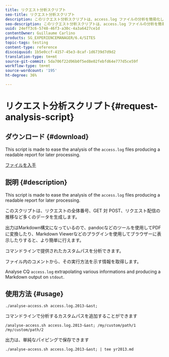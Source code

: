 ```yaml
---
title: リクエスト分析スクリプト
seo-title: リクエスト分析スクリプト
description: このリクエスト分析スクリプトは、access.log ファイルの分析を簡易化し、後の処理で役立つようにわかりやすいレポートを生成します。
seo-description: このリクエスト分析スクリプトは、access.log ファイルの分析を簡易化し、後の処理で役立つようにわかりやすいレポートを生成します。
uuid: 24eff3c6-5748-46f3-a30c-4a3a6427ce1d
contentOwner: Guillaume Carlino
products: SG_EXPERIENCEMANAGER/6.4/SITES
topic-tags: testing
content-type: reference
discoiquuid: 1b5e0ccf-4157-45e3-8caf-1d6739d7d9d2
translation-type: tm+mt
source-git-commit: 5da706f22d96b0f5ed8e02febfd64e777d5ce59f
workflow-type: tm+mt
source-wordcount: '195'
ht-degree: 36%

---
```



# リクエスト分析スクリプト{#request-analysis-script}

## ダウンロード {#download}

This script is made to ease the analysis of the `access.log` files producing a readable report for later processing.

[ファイルを入手](assets/analyse-access.sh)

## 説明 {#description}

This script is made to ease the analysis of the `access.log` files producing a readable report for later processing.

このスクリプトは、リクエストの全体番号、GET 対 POST、リクエスト配信の推移など多くのデータを生成します。

出力はMarkdown構文になっているので、pandocなどのツールを使用してPDFに変換したり、Markdown Viewerなどのプラグインを使用してブラウザーに表示したりすると、より簡単に行えます。

コマンドラインで提供されたカスタムパスを分析できます。

ファイル内のコメントから、その実行方法を示す情報を取得します。

Analyse CQ `access.log` extrapolating various informations and producing a Markdown output on `stdout`.

## 使用方法 {#usage}

`./analyse-access.sh access.log.2013-&ast;`

コマンドラインで分析するカスタムパスを追加することができます

`/analyse-access.sh access.log.2013-&ast; /my/custom/path/1 /my/custom/path/2`

出力は、単純なパイピングで保存できます

`./analyse-access.sh access.log.2013-&ast; | tee yr2013.md`
